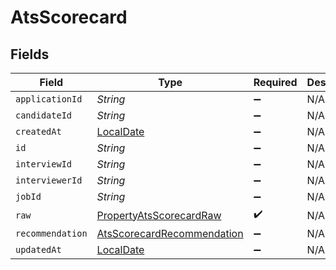 # AtsScorecard


## Fields

| Field                                                                           | Type                                                                            | Required                                                                        | Description                                                                     |
| ------------------------------------------------------------------------------- | ------------------------------------------------------------------------------- | ------------------------------------------------------------------------------- | ------------------------------------------------------------------------------- |
| `applicationId`                                                                 | *String*                                                                        | :heavy_minus_sign:                                                              | N/A                                                                             |
| `candidateId`                                                                   | *String*                                                                        | :heavy_minus_sign:                                                              | N/A                                                                             |
| `createdAt`                                                                     | [LocalDate](https://docs.oracle.com/javase/8/docs/api/java/time/LocalDate.html) | :heavy_minus_sign:                                                              | N/A                                                                             |
| `id`                                                                            | *String*                                                                        | :heavy_minus_sign:                                                              | N/A                                                                             |
| `interviewId`                                                                   | *String*                                                                        | :heavy_minus_sign:                                                              | N/A                                                                             |
| `interviewerId`                                                                 | *String*                                                                        | :heavy_minus_sign:                                                              | N/A                                                                             |
| `jobId`                                                                         | *String*                                                                        | :heavy_minus_sign:                                                              | N/A                                                                             |
| `raw`                                                                           | [PropertyAtsScorecardRaw](../../models/shared/PropertyAtsScorecardRaw.md)       | :heavy_check_mark:                                                              | N/A                                                                             |
| `recommendation`                                                                | [AtsScorecardRecommendation](../../models/shared/AtsScorecardRecommendation.md) | :heavy_minus_sign:                                                              | N/A                                                                             |
| `updatedAt`                                                                     | [LocalDate](https://docs.oracle.com/javase/8/docs/api/java/time/LocalDate.html) | :heavy_minus_sign:                                                              | N/A                                                                             |
